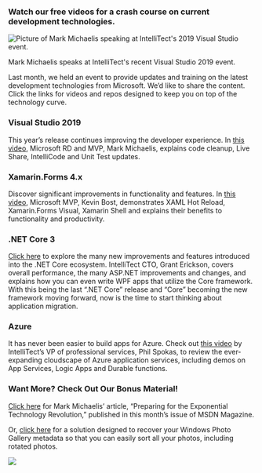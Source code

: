 

### Watch our free videos for a crash course on current development technologies.

![Picture of Mark Michaelis speaking at IntelliTect's 2019 Visual Studio event.](https://intellitect.com/wp-content/uploads/2019/11/VS2019-event-1024x768.jpg "Microsoft Development Technologies Demystified")

Mark Michaelis speaks at IntelliTect's recent Visual Studio 2019 event.

Last month, we held an event to provide updates and training on the latest development technologies from Microsoft. We’d like to share the content. Click the links for videos and repos designed to keep you on top of the technology curve.

### Visual Studio 2019

This year’s release continues improving the developer experience. In [this video](https://intellitect.com/visual-studio-2019-video/), Microsoft RD and MVP, Mark Michaelis, explains code cleanup, Live Share, IntelliCode and Unit Test updates.

### Xamarin.Forms 4.x

Discover significant improvements in functionality and features. In [this video](https://intellitect.com/xamarin-forms-4-video/), Microsoft MVP, Kevin Bost, demonstrates XAML Hot Reload, Xamarin.Forms Visual, Xamarin Shell and explains their benefits to functionality and productivity.

### .NET Core 3

[Click here](/net-core-3-video/) to explore the many new improvements and features introduced into the .NET Core ecosystem. IntelliTect CTO, Grant Erickson, covers overall performance, the many ASP.NET improvements and changes, and explains how you can even write WPF apps that utilize the Core framework. With this being the last “.NET Core” release and “Core” becoming the new framework moving forward, now is the time to start thinking about application migration.

### Azure

It has never been easier to build apps for Azure. Check out [this video](https://intellitect.com/azure-serverless-video/) by IntelliTect’s VP of professional services, Phil Spokas, to review the ever-expanding cloudscape of Azure application services, including demos on App Services, Logic Apps and Durable functions.

### Want More? Check Out Our Bonus Material!

[Click here](https://docs.microsoft.com/en-us/archive/msdn-magazine/2019/november/exponential-technologies-preparing-for-the-exponential-technology-revolution) for Mark Michaelis’ article, “Preparing for the Exponential Technology Revolution,” published in this month’s issue of MSDN Magazine.

Or, [click here](/exiftool-people-tag-recovery/) for a solution designed to recover your Windows Photo Gallery metadata so that you can easily sort all your photos, including rotated photos.

[![](https://intellitect.com/wp-content/uploads/2017/07/Click-here-to-sign-up-1-1024x235.jpg)](https://bit.ly/2Nhro9T "Microsoft Development Technologies Demystified")
